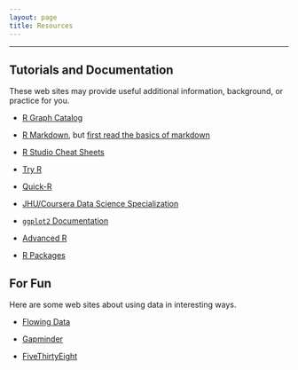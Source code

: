 ```yaml
---
layout: page
title: Resources
---
```


---

## Tutorials and Documentation

These web sites may provide useful additional information, background, or practice for you.

- [R Graph Catalog](http://shiny.stat.ubc.ca/r-graph-catalog/)

- [R Markdown](http://rmarkdown.rstudio.com), but [first read the basics of markdown](http://rmarkdown.rstudio.com/authoring_basics.html)

- [R Studio Cheat Sheets](https://www.rstudio.com/resources/cheatsheets/)

- [Try R](https://www.codeschool.com/courses/try-r)

- [Quick-R](http://www.statmethods.net)

- [JHU/Coursera Data Science Specialization](http://jhudatascience.org/education/)

- [`ggplot2` Documentation](http://ggplot2.org)

- [Advanced R](http://adv-r.had.co.nz)

- [R Packages](http://r-pkgs.had.co.nz)


## For Fun

Here are some web sites about using data in interesting ways.

- [Flowing Data](http://flowingdata.com)

- [Gapminder](http://www.gapminder.org)

- [FiveThirtyEight](http://fivethirtyeight.com)

